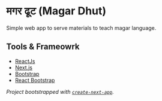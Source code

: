 # मगर ढूट (Magar Dhut)

Simple web app to serve materials to teach magar language.

## Tools & Frameowrk
* [ReactJs](https://react.dev/)
* [Next.js](https://nextjs.org/)
* [Bootstrap](https://getbootstrap.com/)
* [React Bootstrap](https://react-bootstrap.github.io/)

*Project bootstrapped with [`create-next-app`](https://github.com/vercel/next.js/tree/canary/packages/create-next-app).*
